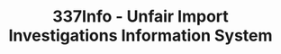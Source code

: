 ---
layout: default
bigquery: https://console.cloud.google.com/bigquery?p=patents-public-data&d=usitc_investigations&page=dataset&project=sheets-management-319211
citation: US International Trade Commission 337Info Unfair Import Investigations Information
  System
contributors: US International Trade Comission
cost: None
description: US International Trade Commission 337Info Unfair Import Investigations
  Information System contains data on investigations done under Section 337. Section
  337 declares the infringement of certain statutory intellectual property rights
  and other forms of unfair competition in import trade to be unlawful practices.
  Most Section 337 investigations involve allegations of patent or registered trademark
  infringement.
documentation: FAQ and tutorial available on the site
last_edit: Mon, 04 Apr 2022 19:10:40 GMT
location: https://pubapps2.usitc.gov/337external/
maintained_by: US International Trade Comission
schema_fields: '[''currentStatus'', ''actualStartDateEvidHear'', ''finalIdOnViolationIssue'',
  ''finalIdOnViolationDue'', ''investigationTermDate'', ''copyrightNumbers'', ''dateCreated'',
  ''scheduledEndDateEvidHear'', ''complainant'', ''targetDate'', ''markmanHearing'',
  ''invUnfairAct'', ''lastUpdated'', ''teoProceedingInvolved'', ''ouiiParticipation'',
  ''issueDateOtherNonFinal'', ''cafcAppeals'', ''reportingRequirements'', ''endDateMarkmanHearing'',
  ''teoIdDueDate'', ''finalDetViolation'', ''finalDetNoViolation'', ''investigationNo'',
  ''teoReliefGranted'', ''currentActiveALJ'', ''id'', ''patentNumber'', ''scheduledStartDateEvidHear'',
  ''investigationType'', ''dateComplaintFiled'', ''startDateMarkmanHearing'', ''publication_number'',
  ''patentNumbers'', ''actualEndDateEvidHear'', ''trademarkNumbers'', ''respondent'',
  ''teoIdIssueDate'', ''aljAssigned'', ''ouiiAttorney'', ''htsNumbers'', ''docketNo'',
  ''title'', ''internalRemand'', ''gcAttorney'', ''dateOfPublicationFrNotice'']'
shortname: unfair_import_investigations
tags:
- import
- legal
- trade
timeframe: 2008-2021 (prior to 2008 downloadable as a JSON file)
title: 337Info - Unfair Import Investigations Information System
uuid: 2721f5ec-e599-4890-9265-9706719fc71e
---
